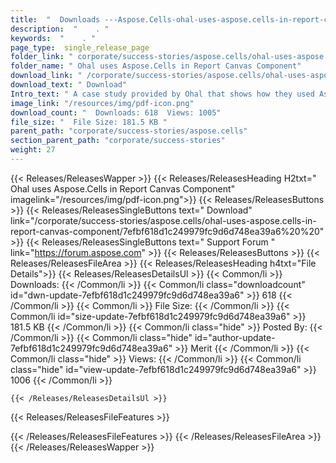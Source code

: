 ```yaml
---
title:  "  Downloads ---Aspose.Cells-ohal-uses-aspose.cells-in-report-canvas-component . " 
description:  "    . " 
keywords:  "    . " 
page_type:  single_release_page
folder_link: " corporate/success-stories/aspose.cells/ohal-uses-aspose.cells-in-report-canvas-component/"
folder_name: " Ohal uses Aspose.Cells in Report Canvas Component"
download_link: " /corporate/success-stories/aspose.cells/ohal-uses-aspose.cells-in-report-canvas-component/7efbf618d1c249979fc9d6d748ea39a6"
download_text: " Download"
Intro_text: " A case study provided by Ohal that shows how they used Aspose.Cells in Report Ca..."
image_link: "/resources/img/pdf-icon.png"
download_count: "  Downloads: 618  Views: 1005"
file_size: "  File Size: 181.5 KB "
parent_path: "corporate/success-stories/aspose.cells"
section_parent_path: "corporate/success-stories"
weight: 27
---
```


{{< Releases/ReleasesWapper >}}
  {{< Releases/ReleasesHeading H2txt=" Ohal uses Aspose.Cells in Report Canvas Component" imagelink="/resources/img/pdf-icon.png">}}
  {{< Releases/ReleasesButtons >}}
    {{< Releases/ReleasesSingleButtons text=" Download" link="/corporate/success-stories/aspose.cells/ohal-uses-aspose.cells-in-report-canvas-component/7efbf618d1c249979fc9d6d748ea39a6%20%20" >}}
    {{< Releases/ReleasesSingleButtons text=" Support Forum " link="https://forum.aspose.com" >}}
  {{< Releases/ReleasesButtons >}}
  {{< Releases/ReleasesFileArea >}}
    {{< Releases/ReleasesHeading h4txt="File Details">}}
    {{< Releases/ReleasesDetailsUl >}}
            {{< Common/li  >}} Downloads: {{< /Common/li >}} 
      {{< Common/li class="downloadcount" id="dwn-update-7efbf618d1c249979fc9d6d748ea39a6" >}} 618 {{< /Common/li >}} 
      {{< Common/li  >}} File Size: {{< /Common/li >}} 
      {{< Common/li id="size-update-7efbf618d1c249979fc9d6d748ea39a6" >}} 181.5 KB {{< /Common/li >}} 
      {{< Common/li  class="hide" >}} Posted By: {{< /Common/li >}} 
      {{< Common/li class="hide" id="author-update-7efbf618d1c249979fc9d6d748ea39a6" >}} Merit {{< /Common/li >}} 
      {{< Common/li class="hide"  >}} Views: {{< /Common/li >}} 
      {{< Common/li class="hide" id="view-update-7efbf618d1c249979fc9d6d748ea39a6" >}} 1006 {{< /Common/li >}} 

    {{< /Releases/ReleasesDetailsUl >}}

  {{< Releases/ReleasesFileFeatures >}}
      
  {{< /Releases/ReleasesFileFeatures >}}
 {{< /Releases/ReleasesFileArea >}}
{{< /Releases/ReleasesWapper >}}


